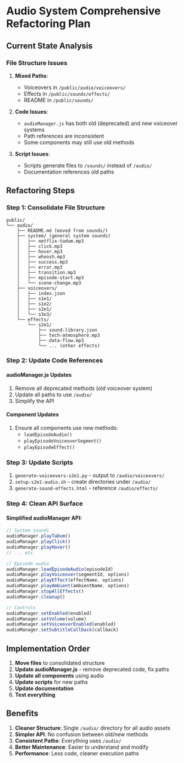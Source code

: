 # Audio System Comprehensive Refactoring Plan

## Current State Analysis

### File Structure Issues
1. **Mixed Paths**: 
   - Voiceovers in `/public/audio/voiceovers/`
   - Effects in `/public/sounds/effects/`
   - README in `/public/sounds/`

2. **Code Issues**:
   - `audioManager.js` has both old (deprecated) and new voiceover systems
   - Path references are inconsistent
   - Some components may still use old methods

3. **Script Issues**:
   - Scripts generate files to `/sounds/` instead of `/audio/`
   - Documentation references old paths

## Refactoring Steps

### Step 1: Consolidate File Structure
```
public/
└── audio/
    ├── README.md (moved from sounds/)
    ├── system/ (general system sounds)
    │   ├── netflix-tadum.mp3
    │   ├── click.mp3
    │   ├── hover.mp3
    │   ├── whoosh.mp3
    │   ├── success.mp3
    │   ├── error.mp3
    │   ├── transition.mp3
    │   ├── episode-start.mp3
    │   └── scene-change.mp3
    ├── voiceovers/
    │   ├── index.json
    │   ├── s1e1/
    │   ├── s1e2/
    │   ├── s2e1/
    │   └── s3e3/
    └── effects/
        └── s2e1/
            ├── sound-library.json
            ├── tech-atmosphere.mp3
            ├── data-flow.mp3
            └── ... (other effects)
```

### Step 2: Update Code References

#### audioManager.js Updates
1. Remove all deprecated methods (old voiceover system)
2. Update all paths to use `/audio/`
3. Simplify the API

#### Component Updates
1. Ensure all components use new methods:
   - `loadEpisodeAudio()`
   - `playEpisodeVoiceoverSegment()`
   - `playEpisodeEffect()`

### Step 3: Update Scripts
1. `generate-voiceovers-s2e1.py` - output to `/audio/voiceovers/`
2. `setup-s2e1-audio.sh` - create directories under `/audio/`
3. `generate-sound-effects.html` - reference `/audio/effects/`

### Step 4: Clean API Surface

#### Simplified audioManager API:
```javascript
// System sounds
audioManager.playTaDum()
audioManager.playClick()
audioManager.playHover()
// ... etc

// Episode audio
audioManager.loadEpisodeAudio(episodeId)
audioManager.playVoiceover(segmentId, options)
audioManager.playEffect(effectName, options)
audioManager.playAmbient(ambientName, options)
audioManager.stopAllEffects()
audioManager.cleanup()

// Controls
audioManager.setEnabled(enabled)
audioManager.setVolume(volume)
audioManager.setVoiceoverEnabled(enabled)
audioManager.setSubtitleCallback(callback)
```

## Implementation Order

1. **Move files** to consolidated structure
2. **Update audioManager.js** - remove deprecated code, fix paths
3. **Update all components** using audio
4. **Update scripts** for new paths
5. **Update documentation**
6. **Test everything**

## Benefits

1. **Cleaner Structure**: Single `/audio/` directory for all audio assets
2. **Simpler API**: No confusion between old/new methods
3. **Consistent Paths**: Everything uses `/audio/`
4. **Better Maintenance**: Easier to understand and modify
5. **Performance**: Less code, cleaner execution paths
